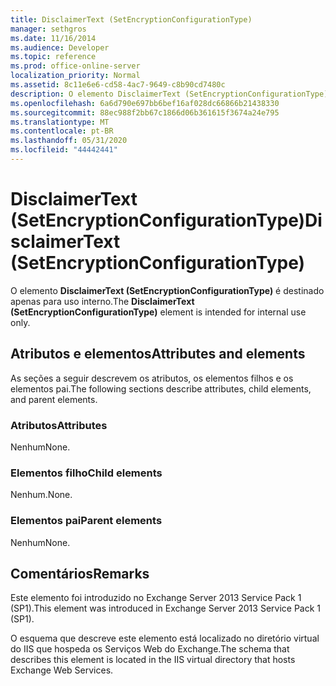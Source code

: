 ```yaml
---
title: DisclaimerText (SetEncryptionConfigurationType)
manager: sethgros
ms.date: 11/16/2014
ms.audience: Developer
ms.topic: reference
ms.prod: office-online-server
localization_priority: Normal
ms.assetid: 8c11e6e6-cd58-4ac7-9649-c8b90cd7480c
description: O elemento DisclaimerText (SetEncryptionConfigurationType) é destinado apenas para uso interno.
ms.openlocfilehash: 6a6d790e697bb6bef16af028dc66866b21438330
ms.sourcegitcommit: 88ec988f2bb67c1866d06b361615f3674a24e795
ms.translationtype: MT
ms.contentlocale: pt-BR
ms.lasthandoff: 05/31/2020
ms.locfileid: "44442441"
---
```

# <a name="disclaimertext-setencryptionconfigurationtype"></a><span data-ttu-id="154e7-103">DisclaimerText (SetEncryptionConfigurationType)</span><span class="sxs-lookup"><span data-stu-id="154e7-103">DisclaimerText (SetEncryptionConfigurationType)</span></span>

<span data-ttu-id="154e7-104">O elemento **DisclaimerText (SetEncryptionConfigurationType)** é destinado apenas para uso interno.</span><span class="sxs-lookup"><span data-stu-id="154e7-104">The **DisclaimerText (SetEncryptionConfigurationType)** element is intended for internal use only.</span></span> 

## <a name="attributes-and-elements"></a><span data-ttu-id="154e7-105">Atributos e elementos</span><span class="sxs-lookup"><span data-stu-id="154e7-105">Attributes and elements</span></span>

<span data-ttu-id="154e7-106">As seções a seguir descrevem os atributos, os elementos filhos e os elementos pai.</span><span class="sxs-lookup"><span data-stu-id="154e7-106">The following sections describe attributes, child elements, and parent elements.</span></span>
  
### <a name="attributes"></a><span data-ttu-id="154e7-107">Atributos</span><span class="sxs-lookup"><span data-stu-id="154e7-107">Attributes</span></span>

<span data-ttu-id="154e7-108">Nenhum</span><span class="sxs-lookup"><span data-stu-id="154e7-108">None.</span></span>
  
### <a name="child-elements"></a><span data-ttu-id="154e7-109">Elementos filho</span><span class="sxs-lookup"><span data-stu-id="154e7-109">Child elements</span></span>

<span data-ttu-id="154e7-110">Nenhum.</span><span class="sxs-lookup"><span data-stu-id="154e7-110">None.</span></span>
  
### <a name="parent-elements"></a><span data-ttu-id="154e7-111">Elementos pai</span><span class="sxs-lookup"><span data-stu-id="154e7-111">Parent elements</span></span>

<span data-ttu-id="154e7-112">Nenhum</span><span class="sxs-lookup"><span data-stu-id="154e7-112">None.</span></span>
  
## <a name="remarks"></a><span data-ttu-id="154e7-113">Comentários</span><span class="sxs-lookup"><span data-stu-id="154e7-113">Remarks</span></span>

<span data-ttu-id="154e7-114">Este elemento foi introduzido no Exchange Server 2013 Service Pack 1 (SP1).</span><span class="sxs-lookup"><span data-stu-id="154e7-114">This element was introduced in Exchange Server 2013 Service Pack 1 (SP1).</span></span>
  
<span data-ttu-id="154e7-115">O esquema que descreve este elemento está localizado no diretório virtual do IIS que hospeda os Serviços Web do Exchange.</span><span class="sxs-lookup"><span data-stu-id="154e7-115">The schema that describes this element is located in the IIS virtual directory that hosts Exchange Web Services.</span></span>
  

